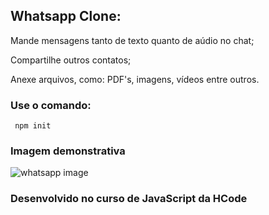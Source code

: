 
## Whatsapp Clone: 

Mande mensagens tanto de texto quanto de aúdio no chat;

Compartilhe outros contatos;

Anexe arquivos, como: PDF's, imagens, vídeos entre outros.

### Use o comando:
     npm init
 
### Imagem demonstrativa
![whatsapp image](https://user-images.githubusercontent.com/85769101/217362249-d96e7a42-367c-4316-9ce5-7166e35a3c19.jpeg)
### Desenvolvido no curso de JavaScript da HCode
